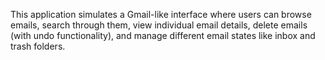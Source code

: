 This application simulates a Gmail-like interface where users can browse emails, search through them, view individual email details, delete emails (with undo functionality), and manage different email states like inbox and trash folders.